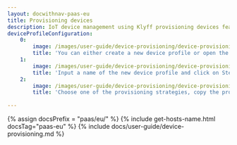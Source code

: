 ```yaml
---
layout: docwithnav-paas-eu
title: Provisioning devices
description: IoT device management using Klyff provisioning devices feature
deviceProfileConfiguration:
    0:
        image: /images/user-guide/device-provisioning/device-provisioning-step-1.png 
        title: 'You can either create a new device profile or open the existing one. To create a new one you should open the Device profiles page and click on the "+" icon in the table header.'
    1:
        image: /images/user-guide/device-provisioning/device-provisioning-step-2.png 
        title: 'Input a name of the new device profile and click on Step 4 of the "Add device profile" wizard. We will use name "Device Provisioning Test" in this example. However, typically this should be your device model or similar.' 
    2:
        image: /images/user-guide/device-provisioning/device-provisioning-step-3.png 
        title: 'Choose one of the provisioning strategies, copy the provisioning key and secret, and finally click "Add". ' 
         
---
```


{% assign docsPrefix = "paas/eu/" %}
{% include get-hosts-name.html docsTag="paas-eu" %}
{% include docs/user-guide/device-provisioning.md %}